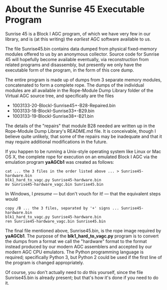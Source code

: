 # About the Sunrise 45 Executable Program

Sunrise 45 is a Block I AGC program, of which we have very few in our library, and is (at this writing) the *earliest* AGC software available to us.

The file Sunrise45.bin contains data dumped from physical fixed-memory modules offered to us by an anonymous collector.  Source code for Sunrise 45 will hopefully become available eventually, via reconstruction from related programs and disassembly, but presently we only have the executable form of the program, in the form of this core dump.

The entire program is made up of dumps from 3 separate memory modules, concatenated to form a complete rope.  The dumps of the individual modules are all available in the Rope-Module Dump Library folder of the Virtual AGC source tree, and specifically are the files

* 1003133-20-BlockI-Sunrise45+-B28-Repaired.bin
* 1003133-18-BlockI-Sunrise33+-B29.bin
* 1003133-19-BlockI-Sunrise38+-B21.bin

The details of the "repairs" that module B28 needed are written up in the Rope-Module Dump Library's README.md file.  It is conceivable, though I believe quite unlikely, that some of the repairs may be inadequate and that it may require additional modifications in the future.

If you happen to be running a Unix-style operating system like Linux or Mac OS X, the complete rope for execution on an emulated Block I AGC via the emulation program **yaAGCb1** was created as follows:

    cat ... the 3 files in the order listed above ... > Sunrise45-hardware.bin
    blk1_hard_to_vagc.py Sunrise45-hardware.bin
    mv Sunrise45-hardware_vagc.bin Sunrise45.bin

In Windows, I *presume* &mdash; but don't vouch for it! &mdash; that the equivalent steps would

    copy /B ... the 3 files, separated by '+' signs ... Sunrise45-hardware.bin
    blk1_hard_to_vagc.py Sunrise45-hardware.bin
    ren Sunrise45-hardware_vagc.bin Sunrise45.bin

The final file mentioned above, Sunrise45.bin, is the rope image required by **yaAGCb1**.  The purpose of the **blk1_hard_to_vagc.py** program is to convert the dumps from a format we call the "hardware" format to the format instead produced by our modern AGC assemblers and accepted by our modern AGC CPU emulators.  The Python programming language is required; specifically Python 3, but Python 2 could be used if the first line of the program is changed appropriately.

Of course, you don't actually need to *do* this yourself, since the file Sunrise45.bin is already present; but that's how it's done if you need to do it.


